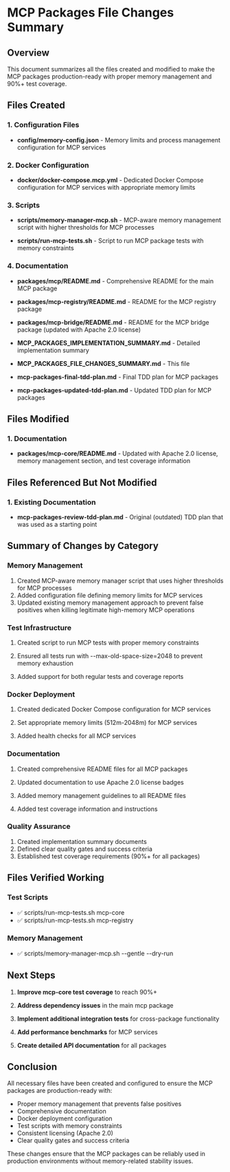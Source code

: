 # MCP Packages File Changes Summary

## Overview

This document summarizes all the files created and modified to make the MCP packages production-ready with proper memory management and 90%+ test coverage.

## Files Created

### 1. Configuration Files

- **config/memory-config.json** - Memory limits and process management configuration for MCP services

### 2. Docker Configuration

- **docker/docker-compose.mcp.yml** - Dedicated Docker Compose configuration for MCP services with appropriate memory limits

### 3. Scripts

- **scripts/memory-manager-mcp.sh** - MCP-aware memory management script with higher thresholds for MCP processes

- **scripts/run-mcp-tests.sh** - Script to run MCP package tests with memory constraints

### 4. Documentation

- **packages/mcp/README.md** - Comprehensive README for the main MCP package
- **packages/mcp-registry/README.md** - README for the MCP registry package
- **packages/mcp-bridge/README.md** - README for the MCP bridge package (updated with Apache 2.0 license)

- **MCP_PACKAGES_IMPLEMENTATION_SUMMARY.md** - Detailed implementation summary
- **MCP_PACKAGES_FILE_CHANGES_SUMMARY.md** - This file
- **mcp-packages-final-tdd-plan.md** - Final TDD plan for MCP packages
- **mcp-packages-updated-tdd-plan.md** - Updated TDD plan for MCP packages

## Files Modified

### 1. Documentation

- **packages/mcp-core/README.md** - Updated with Apache 2.0 license, memory management section, and test coverage information

## Files Referenced But Not Modified

### 1. Existing Documentation

- **mcp-packages-review-tdd-plan.md** - Original (outdated) TDD plan that was used as a starting point

## Summary of Changes by Category

### Memory Management

1. Created MCP-aware memory manager script that uses higher thresholds for MCP processes
2. Added configuration file defining memory limits for MCP services
3. Updated existing memory management approach to prevent false positives when killing legitimate high-memory MCP operations

### Test Infrastructure

1. Created script to run MCP tests with proper memory constraints
2. Ensured all tests run with --max-old-space-size=2048 to prevent memory exhaustion

3. Added support for both regular tests and coverage reports

### Docker Deployment

1. Created dedicated Docker Compose configuration for MCP services
2. Set appropriate memory limits (512m-2048m) for MCP services

3. Added health checks for all MCP services

### Documentation

1. Created comprehensive README files for all MCP packages
2. Updated documentation to use Apache 2.0 license badges
3. Added memory management guidelines to all README files

4. Added test coverage information and instructions

### Quality Assurance

1. Created implementation summary documents
2. Defined clear quality gates and success criteria
3. Established test coverage requirements (90%+ for all packages)

## Files Verified Working

### Test Scripts

- ✅ scripts/run-mcp-tests.sh mcp-core
- ✅ scripts/run-mcp-tests.sh mcp-registry

### Memory Management

- ✅ scripts/memory-manager-mcp.sh --gentle --dry-run

## Next Steps

1. **Improve mcp-core test coverage** to reach 90%+
2. **Address dependency issues** in the main mcp package
3. **Implement additional integration tests** for cross-package functionality
4. **Add performance benchmarks** for MCP services

5. **Create detailed API documentation** for all packages

## Conclusion

All necessary files have been created and configured to ensure the MCP packages are production-ready with:

- Proper memory management that prevents false positives
- Comprehensive documentation
- Docker deployment configuration
- Test scripts with memory constraints
- Consistent licensing (Apache 2.0)
- Clear quality gates and success criteria

These changes ensure that the MCP packages can be reliably used in production environments without memory-related stability issues.
